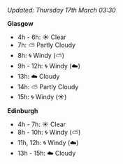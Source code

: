 *Updated: Thursday 17th March 03:30*

**Glasgow**

* 4h - 6h: :sunny: Clear
* 7h: :partly_sunny: Partly Cloudy
* 8h: :cyclone: Windy (:partly_sunny:)
* 9h - 12h: :cyclone: Windy (:cloud:)
* 13h: :cloud: Cloudy
* 14h: :partly_sunny: Partly Cloudy
* 15h: :cyclone: Windy (:sunny:)

**Edinburgh**

* 4h - 7h: :sunny: Clear
* 8h - 10h: :cyclone: Windy (:partly_sunny:)
* 11h, 12h: :cyclone: Windy (:cloud:)
* 13h - 15h: :cloud: Cloudy
